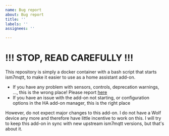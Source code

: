 ```yaml
---
name: Bug report
about: Bug report
title: ''
labels: ''
assignees: ''

---
```


# !!! STOP, READ CAREFULLY !!!

This repository is simply a docker container with a bash script that starts ism7mqtt, to make it easier to use as a home assistant add-on.
- If you have any problem with sensors, controls, deprecation warnings, ..., this is the wrong place! Please report [here](https://github.com/zivillian/ism7mqtt/issues)
- If you have an issue with the add-on not starting, or configuration options in the HA add-on manager, this is the right place

However, do not expect major changes to this add-on. I do not have a Wolf device any more and therefore have little incentive to work on this. I will try to keep this add-on in sync with new upstream ism7mqtt versions, but that's about it.
